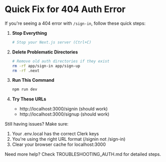 # Quick Fix for 404 Auth Error

If you're seeing a 404 error with `/sign-in`, follow these quick steps:

1. **Stop Everything**
   ```bash
   # Stop your Next.js server (Ctrl+C)
   ```

2. **Delete Problematic Directories**
   ```bash
   # Remove old auth directories if they exist
   rm -rf app/sign-in app/sign-up
   rm -rf .next
   ```

3. **Run This Command**
   ```bash
   npm run dev
   ```

4. **Try These URLs**
   - http://localhost:3000/signin (should work)
   - http://localhost:3000/signup (should work)

Still having issues? Make sure:
1. Your .env.local has the correct Clerk keys
2. You're using the right URL format (/signin not /sign-in)
3. Clear your browser cache for localhost:3000

Need more help? Check TROUBLESHOOTING_AUTH.md for detailed steps.